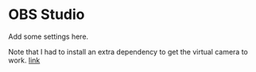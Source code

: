 # OBS Studio

Add some settings here.

Note that I had to install an extra dependency to get the virtual camera to work.
[link](https://obsproject.com/kb/virtual-camera-troubleshooting)
